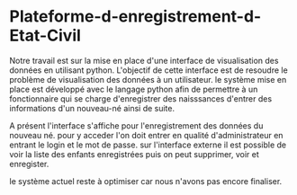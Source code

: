 # Plateforme-d-enregistrement-d-Etat-Civil
Notre travail est sur la mise en place d'une interface de visualisation des données en utilisant python.
L'objectif de cette interface est de resoudre le problème de visualisation des données à un utilisateur.
le système mise en place est développé avec le langage python afin de permettre à un fonctionnaire qui se charge d'enregistrer des naisssances d'entrer des informations d'un nouveau-né ainsi de suite. 

A présent l'interface s'affiche pour l'enregistrement des données du nouveau né. pour y acceder l'on doit entrer en qualité d'administrateur en entrant le login et le mot de passe. sur l'interface externe il est possible de voir la liste des enfants enregistrées puis on peut supprimer, voir et enregister.

le système actuel reste à optimiser car nous n'avons pas encore finaliser.

